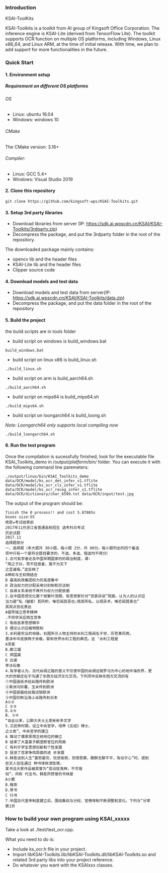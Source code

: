 ### Introduction

KSAI-ToolKits

KSAI-Toolkits is a toolkit from AI group of Kingsoft Office Corporation. The inference engine is KSAI-Lite (derived from TensorFlow Lite). The toolkit supports OCR function on multiple OS platforms, including Windows, Linux x86_64, and Linux ARM, at the time of initial release. With time, we plan to add support for more functionalities in the future.

### Quick Start

#### 1. Environment setup

##### Requirement on different OS platforms
###### OS
* Linux: ubuntu 16.04
* Windows: windows 10
###### CMake
The CMake version: 3.16+
###### Compiler:
* Linux: GCC 5.4+
* Windows: Visual Studio 2019
#### 2. Clone this repository
```
git clone https://github.com/kingsoft-wps/KSAI-Toolkits.git
``` 

#### 3. Setup 3rd party libraries
* Download libraries from server (IP: https://sdk.ai.wpscdn.cn/KSAI/KSAI-Toolkits/3rdparty.zip)
* Decompress the package, and put the 3rdparty folder in the root of the repository.

The downloaded package mainly contains:
* opencv lib and the header files 
* KSAI-Lite lib and the header files
* Clipper source code
#### 4. Download models and test data
* Download models and test data from server(IP: https://sdk.ai.wpscdn.cn/KSAI/KSAI-Toolkits/data.zip)
* Decompress the package, and put the data folder in the root of the repository

#### 5. Build the project

the build scripts are in tools folder

* build script on windows is build_windows.bat
```
build_windows.bat
``` 
* build script on linux x86 is build_linux.sh
```
./build_linux.sh
``` 
* build script on arm is build_aarch64.sh
```
./build_aarch64.sh
``` 
* build script on mips64 is build_mips64.sh
```
./build_mips64.sh
``` 
* build script on loongarch64 is build_loong.sh

*Note: Loongarch64 only supports local compiling now*
```
./build_loongarch64.sh
``` 

#### 6.  Run the test program

Once the compilation is sucessfully finished, look for the executable file KSAI_Toolkits_demo in /output/$platform$/bin/ folder. You can execute it with the following command line paremeters:
```
./output/linux/bin/KSAI_Toolkits_demo data/OCR/model/ks_ocr_det_infer_v1.tflite data/OCR/model/ks_ocr_cls_infer_v1.tflite data/OCR/model/ks_ocr_recog_infer_v1.tflite data/OCR/dictionary/char_6599.txt data/OCR/input/test.jpg
```
The output of the program should be:
```
finish the 0 process!! and cost 5.87865s
boxes size:55
绝密★考试结束前
2017年11月浙江省普通高校招生 选考科日考试
历史试题
2017.11
选择题部分
一、选择题（本大题共 30小题，每小题 2分，共 60分。每小题列出的四个备选
项中只有一个是符合题目要求的，不选、多选、错选均不得分）
1.古代有学者论及中国早期国家的的政治制度，谓∶
“周之子孙，苟不狂感者，莫不为天下
之显诸侯。”这反映了
A神权与王权相结合
B 最高执政集团权力的高度集中
D 政治权力的分配采用分封制和宗法制
C 血缘关系亲统不再作为权力分配依据
2.在中国思想文化第个枝繁叶茂期，有思想家针对“百家异说”局面，认为人的认识应
当力避“私（偏爱）其所积，唯恐闻其恶也;倚其所私，以观异术，唯恐闻其美也”
其观点旨在表达
A倡导独立思考精神
.不同学派应相互竞争
C 吸收各家思想精华
D 理论认识应格物致知
3.水利是农业的命脉。右图所示人物主持的水利工程闻名于世，历苍黄风雨，
惠泽中华民族两子余载，联称世界水利工程的典范。这 ‘水利工程是
A灵渠
B.都江堰 
C 郑国渠
D 白渠
李冰石像
4.有学者认为，古代丝绸之路的意义不仅使中国的丝绸远销罗马为中心的地中海世界，更
大的贡献还在于沟通了东西方经济文化交流。下列项中反映东西方交流的有
①中国造纸术经丝路传到欧洲
②美洲马铃薯、玉米传到欧洲
④中国瓷器经丝路远销欧洲
③中国印刷沿海上丝路传到日本
A①③
C ②③
D.②④
B. ①④
“自此以来，公聊大夫士土吏彬彬多文学
5.汉武帝时期，设立中央官学，培养《五经》博士，
之士矣”，中央官学的建立
A 推动了儒家思想正统地位的确立
B 结束了大富豪子嗣垄断官位的局面
C 有利于学生思想创新和个性发展
D 促进了百家争鸣局面的进 步发展
6.韩愈谈到人生“喜怒窘穷，忧悲愉铁，怨恨思慕，酣醉无聊不平，有动于心”时，提到
些文人往往通过 种书体挥洒性情，
某书法大家作品被其誉为“变动犹鬼神，不可端
倪”，共称 代法书。韩愈所赞誉的书体是
A小繁
B.楷体
D.草书
C 行书
7.中国古代皇帝制度建立后，围绕集权与分权，官僚体制不断调整和变化。下列与“分宰
第1页
```
### How to build your own program using KSAI_xxxxx
Take a look at ./test/test_ocr.cpp. 

What you need to do is:
* Include ks_ocr.h file in your project.
* Import libKSAI-Toolkits.lib/libKSAI-Toolkits.dll/libKSAI-Toolkits.so and related 3rd party libs into your project reference.
* Do whatever you want with the KSAIxxx classes.
